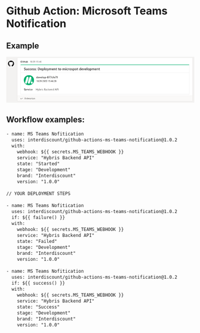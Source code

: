 # Github Action: Microsoft Teams Notification
## Example

![Example](docs/example-message.png)

## Workflow examples:

    - name: MS Teams Nofitication
      uses: interdiscount/github-actions-ms-teams-notification@1.0.2
      with:
        webhook: ${{ secrets.MS_TEAMS_WEBHOOK }}
        service: "Hybris Backend API"
        state: "Started"
        stage: "Development"
        brand: "Interdiscount"
        version: "1.0.0"
    
    // YOUR DEPLOYMENT STEPS
    
    - name: MS Teams Nofitication
      uses: interdiscount/github-actions-ms-teams-notification@1.0.2
      if: ${{ failure() }}
      with:
        webhook: ${{ secrets.MS_TEAMS_WEBHOOK }}
        service: "Hybris Backend API"
        state: "Failed"
        stage: "Development"
        brand: "Interdiscount"
        version: "1.0.0"
         
    - name: MS Teams Nofitication
      uses: interdiscount/github-actions-ms-teams-notification@1.0.2
      if: ${{ success() }}
      with:
        webhook: ${{ secrets.MS_TEAMS_WEBHOOK }}
        service: "Hybris Backend API"
        state: "Success"
        stage: "Development"
        brand: "Interdiscount"
        version: "1.0.0"
